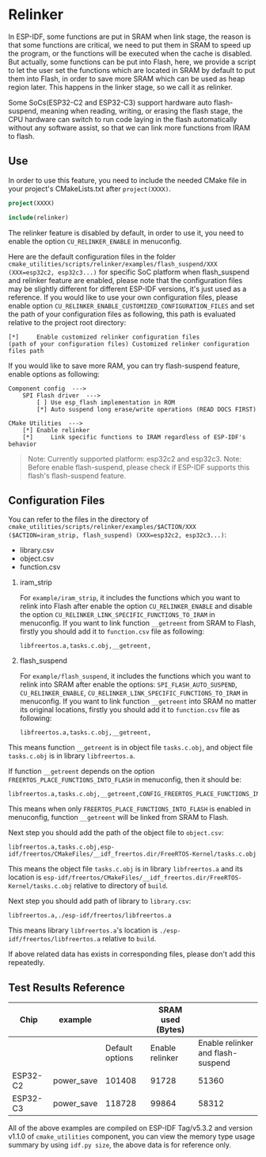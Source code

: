 # Relinker

In ESP-IDF, some functions are put in SRAM when link stage, the reason is that some functions are critical, we need to put them in SRAM to speed up the program, or the functions will be executed when the cache is disabled. But actually, some functions can be put into Flash, here, we provide a script to let the user set the functions which are located in SRAM by default to put them into Flash, in order to save more SRAM which can be used as heap region later. This happens in the linker stage, so we call it as relinker.

Some SoCs(ESP32-C2 and ESP32-C3) support hardware auto flash-suspend, meaning when reading, writing, or erasing the flash stage, the CPU hardware can switch to run code laying in the flash automatically without any software assist, so that we can link more functions from IRAM to flash.

## Use

In order to use this feature, you need to include the needed CMake file in your project's CMakeLists.txt after `project(XXXX)`.

```cmake
project(XXXX)

include(relinker)
```

The relinker feature is disabled by default, in order to use it, you need to enable the option `CU_RELINKER_ENABLE` in menuconfig.

Here are the default configuration files in the folder `cmake_utilities/scripts/relinker/examples/flash_suspend/XXX (XXX=esp32c2, esp32c3...)` for specific SoC platform when flash_suspend and relinker feature are enabled, please note that the configuration files may be slightly different for different ESP-IDF versions, it's just used as a reference. If you would like to use your own configuration files, please enable option `CU_RELINKER_ENABLE_CUSTOMIZED_CONFIGURATION_FILES` and set the path of your configuration files as following, this path is evaluated relative to the project root directory:

```
[*]     Enable customized relinker configuration files
(path of your configuration files) Customized relinker configuration files path
```

If you would like to save more RAM, you can try flash-suspend feature, enable options as following:

```
Component config  --->
    SPI Flash driver  --->
        [ ] Use esp_flash implementation in ROM
        [*] Auto suspend long erase/write operations (READ DOCS FIRST)

CMake Utilities  --->
    [*] Enable relinker
    [*]     Link specific functions to IRAM regardless of ESP-IDF's behavior
```

> Note: Currently supported platform: esp32c2 and esp32c3.
> Note: Before enable flash-suspend, please check if ESP-IDF supports this flash's flash-suspend feature.

## Configuration Files

You can refer to the files in the directory of `cmake_utilities/scripts/relinker/examples/$ACTION/XXX ($ACTION=iram_strip, flash_suspend) (XXX=esp32c2, esp32c3...)`:

- library.csv
- object.csv
- function.csv

1. iram_strip

    For `example/iram_strip`, it includes the functions which you want to relink into Flash after enable the option `CU_RELINKER_ENABLE` and disable the option `CU_RELINKER_LINK_SPECIFIC_FUNCTIONS_TO_IRAM` in menuconfig. If you want to link function `__getreent` from SRAM to Flash, firstly you should add it to `function.csv` file as following:

    ```
    libfreertos.a,tasks.c.obj,__getreent,
    ```

2. flash_suspend

    For `example/flash_suspend`, it includes the functions which you want to relink into SRAM after enable the options: `SPI_FLASH_AUTO_SUSPEND`, `CU_RELINKER_ENABLE`, `CU_RELINKER_LINK_SPECIFIC_FUNCTIONS_TO_IRAM` in menuconfig. If you want to link function `__getreent` into SRAM no matter its original locations, firstly you should add it to `function.csv` file as following:

    ```
    libfreertos.a,tasks.c.obj,__getreent,
    ```

This means function `__getreent` is in object file `tasks.c.obj`, and object file `tasks.c.obj` is in library `libfreertos.a`.

If function `__getreent` depends on the option `FREERTOS_PLACE_FUNCTIONS_INTO_FLASH` in menuconfig, then it should be:

```
libfreertos.a,tasks.c.obj,__getreent,CONFIG_FREERTOS_PLACE_FUNCTIONS_INTO_FLASH
```

This means when only `FREERTOS_PLACE_FUNCTIONS_INTO_FLASH` is enabled in menuconfig, function `__getreent` will be linked from SRAM to Flash.

Next step you should add the path of the object file to `object.csv`:

```
libfreertos.a,tasks.c.obj,esp-idf/freertos/CMakeFiles/__idf_freertos.dir/FreeRTOS-Kernel/tasks.c.obj
```

This means the object file `tasks.c.obj` is in library `libfreertos.a` and its location is `esp-idf/freertos/CMakeFiles/__idf_freertos.dir/FreeRTOS-Kernel/tasks.c.obj` relative to directory of `build`.

Next step you should add path of library to `library.csv`:

```
libfreertos.a,./esp-idf/freertos/libfreertos.a
```

This means library `libfreertos.a`'s location is `./esp-idf/freertos/libfreertos.a` relative to `build`.

If above related data has exists in corresponding files, please don't add this repeatedly.

## Test Results Reference

| Chip     | example         |                   | SRAM used (Bytes) |                                    |
| -------- | --------------- | ----------------- | ----------------- | ---------------------------------  |
|          |                 | Default options   | Enable relinker   | Enable relinker and flash-suspend  |
| ESP32-C2 | power_save      | 101408            | 91728             | 51360                              |
| ESP32-C3 | power_save      | 118728            | 99864             | 58312                              |

All of the above examples are compiled on ESP-IDF Tag/v5.3.2 and version v1.1.0 of `cmake_utilities` component, you can view the memory type usage summary by using `idf.py size`, the above data is for reference only.